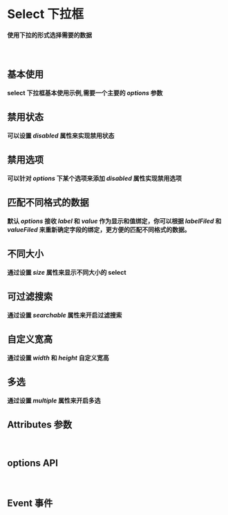 <script setup>
import demo1 from './demo1.vue'
import demo2 from './demo2.vue'
import demo3 from './demo3.vue'
import demo4 from './demo4.vue'
import demo5 from './demo5.vue'
import demo6 from './demo6.vue'
import demo7 from './demo7.vue'
import demo8 from './demo8.vue'
import demo_test from './demo_test.vue'
import demo2_test from './demo2_test.vue'
import Attributes from './Attributes.vue'
import Options from './options.vue'
import Event from './Events.vue'

</script>

# Select 下拉框

#### 使用下拉的形式选择需要的数据

<br/>

## 基本使用

#### select 下拉框基本使用示例,需要一个主要的 _options_ 参数

<div class="componetnsBox">
  <demo1/>
</div>


## 禁用状态

#### 可以设置 _disabled_ 属性来实现禁用状态

<div class="componetnsBox">
  <demo2/>
</div>


## 禁用选项

#### 可以针对 _options_ 下某个选项来添加 _disabled_ 属性实现禁用选项

<div class="componetnsBox">
  <demo3/>
</div>


## 匹配不同格式的数据

#### 默认 _options_ 接收 _label_ 和 _value_ 作为显示和值绑定，你可以根据 _labelFiled_ 和 _valueFiled_ 来重新确定字段的绑定，更方便的匹配不同格式的数据。

<div class="componetnsBox">
  <demo4/>
</div>


## 不同大小

#### 通过设置 _size_ 属性来显示不同大小的 select

<div class="componetnsBox">
  <demo5/>
</div>


## 可过滤搜索

#### 通过设置 _searchable_ 属性来开启过滤搜索

<div class="componetnsBox">
  <demo6/>
</div>


## 自定义宽高

#### 通过设置 _width_ 和 _height_ 自定义宽高

<div class="componetnsBox">
  <demo7/>
</div>


## 多选

#### 通过设置 _multiple_ 属性来开启多选

<div class="componetnsBox">
  <demo8/>
</div>


## Attributes 参数

<Attributes/>
<br/>

## options API

<Options/>
<br/>

## Event 事件

<Event/>
<br/>
